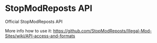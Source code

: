 # StopModReposts API
Official StopModReposts API

More info how to use it: https://github.com/StopModReposts/Illegal-Mod-Sites/wiki/API-access-and-formats

